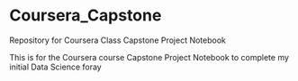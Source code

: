 # Coursera_Capstone
Repository for Coursera Class Capstone Project Notebook

This is for the Coursera course Capstone Project Notebook to complete my initial Data Science foray
